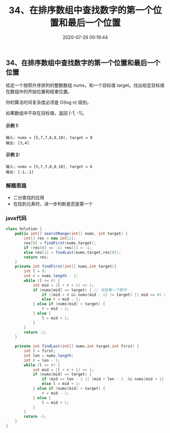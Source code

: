 ﻿---
title: 34、在排序数组中查找数字的第一个位置和最后一个位置
categories:
- leetcode
tags:
  - null
date: 2020-07-26 00:19:44
---

## 34、在排序数组中查找数字的第一个位置和最后一个位置

给定一个按照升序排列的整数数组 nums，和一个目标值 target。找出给定目标值在数组中的开始位置和结束位置。

你的算法时间复杂度必须是 O(log n) 级别。

如果数组中不存在目标值，返回 [-1, -1]。

#### 示例 1:
```
输入: nums = [5,7,7,8,8,10], target = 8
输出: [3,4]
```
#### 示例 2:
```
输入: nums = [5,7,7,8,8,10], target = 6
输出: [-1,-1]
```
<!-- 来源：力扣（LeetCode）
链接：https://leetcode-cn.com/problems/find-first-and-last-position-of-element-in-sorted-array
著作权归领扣网络所有。商业转载请联系官方授权，非商业转载请注明出处。 -->

### 解题思路
- 二分查找的应用
- 在找到元素时，进一步判断是否是第一个

### java代码
```java
class Solution {
    public int[] searchRange(int[] nums, int target) {
        int[] res = new int[2];
        res[0] = findFirst(nums,target);
        if (res[0] == -1) res[1] = -1;
        else res[1] = findLast(nums,target,res[0]);
        return res;
    }
    private int findFirst(int[] nums,int target){
        int l = 0;
        int r = nums.length - 1;
        while (l <= r) {
            int mid = (l + r + 1) >> 1;
            if (nums[mid] == target) { // 找到第一个数字
                if ((mid > 0 && nums[mid - 1] != target) || mid == 0) return mid;
                else r = mid - 1;
            } else if (nums[mid] > target) {
                r = mid - 1;
            } else {
                l = mid + 1;
            }
        }
        return -1;
    }
    
    private int findLast(int[] nums,int target,int first) {
        int l = first;
        int len = nums.length;
        int r = len - 1;
        while (l <= r) {
            int mid = (l + r + 1) >> 1;
            if (nums[mid] == target) {
                if (mid == len - 1 || (mid < len - 1  && nums[mid + 1] != target)) return mid;
                else l = mid + 1;
            } else if (nums[mid] > target) {
                r = mid - 1;
            } else {
                l = mid + 1;
            }
        }
        return -1;
    }
}
```